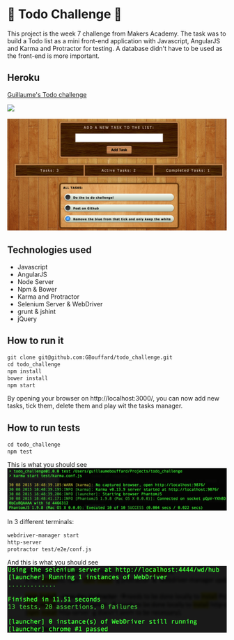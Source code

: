 
:pushpin: Todo Challenge :pushpin:
=================

This project is the week 7 challenge from Makers Academy. The task was to build a Todo list as a mini front-end application with Javascript, AngularJS and Karma and Protractor for testing. A database didn't have to be used as the front-end is more important.

Heroku
----
[Guillaume's Todo challenge](link_to_come)

![](public/images/main_screen_screenshot.png)

![](public/images/tasks_screenshot.png)

Technologies used
----
- Javascript
- AngularJS
- Node Server
- Npm & Bower
- Karma and Protractor
- Selenium Server & WebDriver
- grunt & jshint
- jQuery

How to run it
----
```
git clone git@github.com:GBouffard/todo_challenge.git
cd todo_challenge
npm install
bower install
npm start
```
By opening your browser on http://localhost:3000/, you can now add new tasks, tick them, delete them and play wit the tasks manager.

How to run tests
----
```
cd todo_challenge
npm test
```
This is what you should see
![](public/images/Karma_screenshot.png)

In 3 different terminals:
```
webdriver-manager start
http-server
protractor test/e2e/conf.js
```
And this is what you should see
![](public/images/Protractor_screenshot.png)